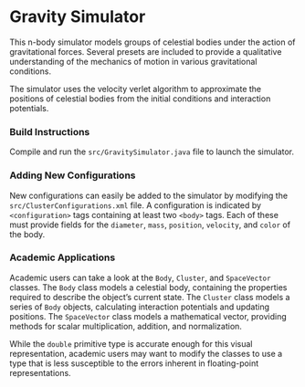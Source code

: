 # Gravity Simulator

This n-body simulator models groups of celestial bodies under the action of gravitational forces. Several presets are included to provide a qualitative understanding of the mechanics of motion in various gravitational conditions.

The simulator uses the velocity verlet algorithm to approximate the positions of celestial bodies from the initial conditions and interaction potentials.

### Build Instructions

Compile and run the `src/GravitySimulator.java` file to launch the simulator.

### Adding New Configurations

New configurations can easily be added to the simulator by modifying the `src/ClusterConfigurations.xml` file. A configuration is indicated by `<configuration>` tags containing at least two `<body>` tags. Each of these must provide fields for the `diameter`, `mass`, `position`, `velocity`, and `color` of the body.

### Academic Applications

Academic users can take a look at the `Body`, `Cluster`, and `SpaceVector` classes. The `Body` class models a celestial body, containing the properties required to describe the object’s current state. The `Cluster` class models a series of `Body` objects, calculating interaction potentials and updating positions. The `SpaceVector` class models a mathematical vector, providing methods for scalar multiplication, addition, and normalization.

While the `double` primitive type is accurate enough for this visual representation, academic users may want to modify the classes to use a type that is less susceptible to the errors inherent in floating-point representations.
